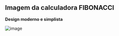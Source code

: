 
## Imagem da calculadora FIBONACCI

**Design moderno e simplista**

![image](https://user-images.githubusercontent.com/102314911/213948011-2c8cb846-c2f6-40df-b54f-e3cf7acc680d.png)

